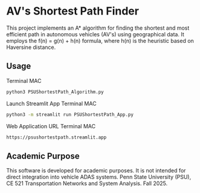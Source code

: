 # AV's Shortest Path Finder

This project implements an A* algorithm for finding the shortest and most efficient path in autonomous vehicles (AV's) using geographical data. It employs the f(n) = g(n) + h(n) formula, where h(n) is the heuristic based on Haversine distance.

## Usage
Terminal MAC
```bash
python3 PSUShortestPath_Algorithm.py
```
Launch Streamlit App 
Terminal MAC
```bash
python3 -m streamlit run PSUShortestPath_App.py
```
Web Application URL 
Terminal MAC
```bash
https://psushortestpath.streamlit.app 
```

## Academic Purpose
This software is developed for academic purposes. It is not intended for direct integration into vehicle ADAS systems.
Penn State University (PSU), CE 521 Transportation Networks and System Analysis. Fall 2025. 